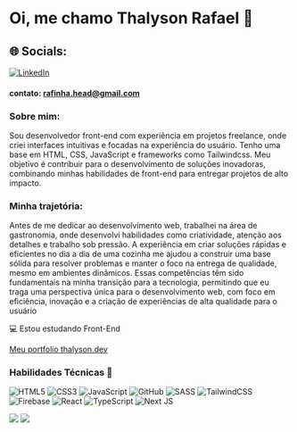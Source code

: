 # Oi, me chamo Thalyson Rafael 👋

## 🌐 Socials:
[![LinkedIn](https://img.shields.io/badge/LinkedIn-%230077B5.svg?logo=linkedin&logoColor=white)](https://www.linkedin.com/in/thalyson-ribeiro-978b682a0/)

#### **contato:** rafinha.head@gmail.com

### Sobre mim:
Sou desenvolvedor front-end com experiência em projetos freelance, onde criei interfaces intuitivas e focadas na experiência do usuário. Tenho uma base em HTML, CSS, JavaScript e frameworks como Tailwindcss. Meu objetivo é contribuir para o desenvolvimento de soluções inovadoras, combinando minhas habilidades de front-end para entregar projetos de alto impacto.

### Minha trajetória:
Antes de me dedicar ao desenvolvimento web, trabalhei na área de gastronomia, onde desenvolvi habilidades como criatividade, atenção aos detalhes e trabalho sob pressão. A experiência em criar soluções rápidas e eficientes no dia a dia de uma cozinha me ajudou a construir uma base sólida para resolver problemas e manter o foco na entrega de qualidade, mesmo em ambientes dinâmicos. Essas competências têm sido fundamentais na minha transição para a tecnologia, permitindo que eu traga uma perspectiva única para o desenvolvimento web, com foco em eficiência, inovação e a criação de experiências de alta qualidade para o usuário

💻 Estou estudando  Front-End
<!--💻 Estou estudando  Front-End | Back-End -->

<a href="https://thalyson.dev/" target="_blank">Meu portfolio thalyson.dev</a>

### Habilidades Técnicas 🧩
![HTML5](https://img.shields.io/badge/html5-%23E34F26.svg?style=for-the-badge&logo=html5&logoColor=white)
![CSS3](https://img.shields.io/badge/css3-%231572B6.svg?style=for-the-badge&logo=css3&logoColor=white)
![JavaScript](https://img.shields.io/badge/javascript-%23323330.svg?style=for-the-badge&logo=javascript&logoColor=%23F7DF1E)
![GitHub](https://img.shields.io/badge/github-%23121011.svg?style=for-the-badge&logo=github&logoColor=white)
![SASS](https://img.shields.io/badge/SASS-hotpink.svg?style=for-the-badge&logo=SASS&logoColor=white)
![TailwindCSS](https://img.shields.io/badge/tailwindcss-%2338B2AC.svg?style=for-the-badge&logo=tailwind-css&logoColor=white)
![Firebase](https://img.shields.io/badge/firebase-a08021?style=for-the-badge&logo=firebase&logoColor=ffcd34)
![React](https://img.shields.io/badge/react-%2320232a.svg?style=for-the-badge&logo=react&logoColor=%2361DAFB)
![TypeScript](https://img.shields.io/badge/typescript-%23007ACC.svg?style=for-the-badge&logo=typescript&logoColor=white)
![Next JS](https://img.shields.io/badge/Next-black?style=for-the-badge&logo=next.js&logoColor=white)
<!--![NodeJS](https://img.shields.io/badge/node.js-6DA55F?style=for-the-badge&logo=node.js&logoColor=white)-->
<!--![MySQL](https://img.shields.io/badge/mysql-4479A1.svg?style=for-the-badge&logo=mysql&logoColor=white) -->
<!--![MongoDB](https://img.shields.io/badge/MongoDB-%234ea94b.svg?style=for-the-badge&logo=mongodb&logoColor=white)-->
<!--![Postgres](https://img.shields.io/badge/postgres-%23316192.svg?style=for-the-badge&logo=postgresql&logoColor=white)-->
<!--![NestJS](https://img.shields.io/badge/nestjs-%23E0234E.svg?style=for-the-badge&logo=nestjs&logoColor=white)-->
<!--![Docker](https://img.shields.io/badge/docker-%230db7ed.svg?style=for-the-badge&logo=docker&logoColor=white)-->


![](https://github-readme-stats.vercel.app/api?username=ThalysonRibeiro&theme=rose_pine&hide_border=false&include_all_commits=true&count_private=true)
![](https://github-readme-stats.vercel.app/api/top-langs/?username=ThalysonRibeiro&theme=dark&hide_border=false&include_all_commits=false&count_private=false&layout=compact)
